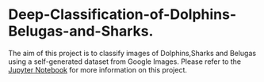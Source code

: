 # Deep-Classification-of-Dolphins-Belugas-and-Sharks.
The aim of this project is to classify images of Dolphins,Sharks and Belugas using a self-generated dataset from Google Images.
Please refer to the [Jupyter Notebook](https://github.com/Khalizo/Deep-Classification-of-Dolphins-Belugas-and-Sharks./blob/master/Deep%20Classification%20of%20Dolphins%2C%20Belugas%20and%20Sharks.ipynb) for more information on this project.
